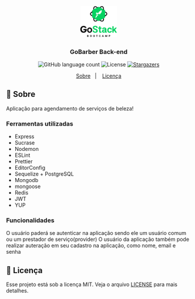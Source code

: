 <h1 align="center">
  <img alt="gobarber" title="GoBarber" src=".github/logo.png" width="100px" />
</h1>

<h3 align="center">
  GoBarber Back-end
</h3>

<p align="center">
  <img alt="GitHub language count" src="https://img.shields.io/github/languages/count/heliton1988/gostack-gobarber-node?color=%2304D361">

  <img alt="License" src="https://img.shields.io/badge/license-MIT-%2304D361">

  <a href="https://github.com/heliton1988/gostack-gobarber-node/stargazers">
    <img alt="Stargazers" src="https://img.shields.io/github/stars/heliton1988/gostack-gobarber-node?style=social">
  </a>
</p>

<p align="center">
  <a href="#rocket-sobre-o-desafio">Sobre</a>&nbsp;&nbsp;&nbsp;|&nbsp;&nbsp;&nbsp;
  <a href="#memo-licença">Licença</a>
</p>

## :rocket: Sobre

Aplicação para agendamento de serviços de beleza!

### **Ferramentas utilizadas**

- Express
- Sucrase
- Nodemon
- ESLint
- Prettier
- EditorConfig
- Sequelize + PostgreSQL
- Mongodb
- mongoose
- Redis
- JWT
- YUP

### **Funcionalidades**

O usuário paderá se autenticar na aplicação sendo ele um usuário comum ou um prestador de serviço(provider)
O usuário da aplicação também pode realizar auteração em seu cadastro na aplicação, como nome, email e senha


## :memo: Licença

Esse projeto está sob a licença MIT. Veja o arquivo [LICENSE](LICENSE.md) para mais detalhes.



